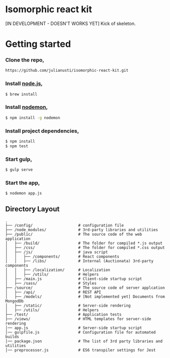 # Isomorphic react kit
[IN DEVELOPMENT - DOESN'T WORKS YET] Kick of skeleton.

# Getting started

### Clone the repo,
```bash
https://github.com/julianusti/isomorphic-react-kit.git
```

### Install [node.js](https://nodejs.org/),
```bash
$ brew install
```
### Install [nodemon](https://www.npmjs.com/package/nodemon),
```bash
$ npm install -g nodemon
```

### Install project dependencies,
```bash
$ npm install
$ npm test
```

### Start gulp,
```bash
$ gulp serve
```

### Start the app,
```bash
$ nodemon app.js
```

## Directory Layout
```
.
├── /config/                    # configuration file
├── /node_modules/              # 3rd-party libraries and utilities
├── /public/                    # The source code of the web application
│   ├── /build/                 # The folder for compiled *.js output
│   ├── /css/                   # The folder for compiled *.css output
│   ├── /js/                    # java script
│   │   ├── /components/        # React components
│   │   ├── /libs/              # Internal (Auctionata) 3rd-party components
│   │   ├── /localization/      # Localization
│   │   ├── /utils/             # Helpers
│   ├── /main.js                # Client-side startup script
│   ├── /sass/                  # Styles
├── /source/                    # The source code of server applcation
│   ├── /api/                   # REST API
│   ├── /models/                # [Not implemented yet] Documents from MongodDb
│   ├── /static/                # Server-side rendering
│   ├── /utils/                 # Helpers
├── /test/                      # Application tests
├── /views/                     # HTML templates for server-side rendering
│── app.js                      # Server-side startup script
│── gulpfile.js                 # Configuration file for automated builds
│── package.json                # The list of 3rd party libraries and utilities
│── preprocessor.js             # ES6 transpiler settings for Jest
```